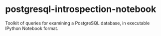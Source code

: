 postgresql-introspection-notebook
=================================

Toolkit of queries for examining a PostgreSQL database, in executable IPython Notebook format.